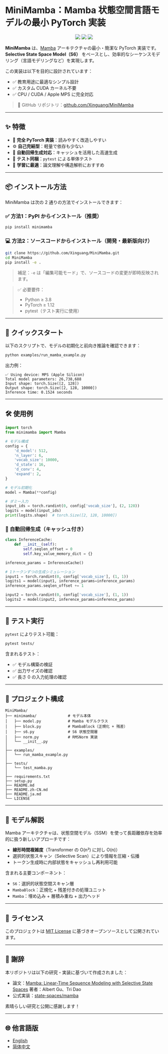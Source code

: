 # MiniMamba：Mamba 状態空間言語モデルの最小 PyTorch 実装

<p align="center">
  <img src="https://img.shields.io/badge/PyTorch-ee4c2c?style=for-the-badge&logo=pytorch&logoColor=white"/>
  <img src="https://img.shields.io/badge/License-MIT-blue.svg?style=for-the-badge"/>
  <img src="https://img.shields.io/github/stars/Xinguang/MiniMamba?style=for-the-badge"/>
</p>

**MiniMamba** は、[Mamba](https://arxiv.org/abs/2312.00752) アーキテクチャの最小・簡潔な PyTorch 実装です。**Selective State Space Model（S6）** をベースとし、効率的なシーケンスモデリング（言語モデリングなど）を実現します。

この実装は以下を目的に設計されています：
- ✅ 教育用途に最適なシンプル設計
- ✅ カスタム CUDA カーネル不要
- ✅ CPU / CUDA / Apple MPS に完全対応

> 📂 GitHub リポジトリ：[github.com/Xinguang/MiniMamba](https://github.com/Xinguang/MiniMamba)

---

## ✨ 特徴

- 🧠 **完全 PyTorch 実装**：読みやすく改造しやすい
- ⚙️ **自己完結型**：軽量で依存も少ない
- 🔁 **自動回帰生成対応**：キャッシュを活用した高速生成
- 🧪 **テスト同梱**：`pytest` による単体テスト
- 📘 **学習に最適**：論文理解や構造解析におすすめ

---

## 📦 インストール方法

MiniMamba は次の 2 通りの方法でインストールできます：

### ✅ 方法1：PyPI からインストール（推奨）

```bash
pip install minimamba
```

### 💻 方法2：ソースコードからインストール（開発・最新版向け）

```bash
git clone https://github.com/Xinguang/MiniMamba.git
cd MiniMamba
pip install -e .
```

> 補足：`-e` は「編集可能モード」で、ソースコードの変更が即時反映されます。

> ✅ 必要要件：
>
> * Python ≥ 3.8
> * PyTorch ≥ 1.12
> * pytest（テスト実行に使用）

---

## 🚀 クイックスタート

以下のスクリプトで、モデルの初期化と前向き推論を確認できます：

```bash
python examples/run_mamba_example.py
```

出力例：

```
✅ Using device: MPS (Apple Silicon)
Total model parameters: 26,738,688
Input shape: torch.Size([2, 128])
Output shape: torch.Size([2, 128, 10000])
Inference time: 0.1524 seconds
```

---

## 🛠️ 使用例

```python
import torch
from minimamba import Mamba

# モデル構成
config = {
    'd_model': 512,
    'n_layer': 6,
    'vocab_size': 10000,
    'd_state': 16,
    'd_conv': 4,
    'expand': 2,
}

# モデル初期化
model = Mamba(**config)

# ダミー入力
input_ids = torch.randint(0, config['vocab_size'], (2, 128))
logits = model(input_ids)
print(logits.shape)  # torch.Size([2, 128, 10000])
```

### 🔁 自動回帰生成（キャッシュ付き）

```python
class InferenceCache:
    def __init__(self):
        self.seqlen_offset = 0
        self.key_value_memory_dict = {}

inference_params = InferenceCache()

# 1トークンずつの生成シミュレーション
input1 = torch.randint(0, config['vocab_size'], (1, 1))
logits1 = model(input1, inference_params=inference_params)
inference_params.seqlen_offset += 1

input2 = torch.randint(0, config['vocab_size'], (1, 1))
logits2 = model(input2, inference_params=inference_params)
```

---

## 🧪 テスト実行

`pytest` によりテスト可能：

```bash
pytest tests/
```

含まれるテスト：

* ✅ モデル構築の検証
* ✅ 出力サイズの確認
* ✅ 長さ 0 の入力処理の確認

---

## 📁 プロジェクト構成

```
MiniMamba/
├── minimamba/              # モデル本体
│   ├── model.py            # Mamba モデルクラス
│   ├── block.py            # MambaBlock（正規化 + 残差）
│   ├── s6.py               # S6 状態空間層
│   ├── norm.py             # RMSNorm 実装
│   └── __init__.py
│
├── examples/
│   └── run_mamba_example.py
│
├── tests/
│   └── test_mamba.py
│
├── requirements.txt
├── setup.py
├── README.md
├── README.zh-CN.md
├── README.ja.md
└── LICENSE
```

---

## 🧠 モデル解説

Mamba アーキテクチャは、状態空間モデル（SSM）を使って長距離依存を効率的に扱う新しいアプローチです：

* **線形時間複雑度**（Transformer の O(n²) に対し O(n)）
* 選択的状態スキャン（Selective Scan）により情報を圧縮・伝播
* トークン生成時に内部状態をキャッシュし再利用可能

含まれる主要コンポーネント：

* `S6`：選択的状態空間スキャン層
* `MambaBlock`：正規化 + 残差付きの処理ユニット
* `Mamba`：埋め込み + 層積み重ね + 出力ヘッド

---

## 📄 ライセンス

このプロジェクトは [MIT License](./LICENSE) に基づきオープンソースとして公開されています。

---

## 🙏 謝辞

本リポジトリは以下の研究・実装に基づいて作成されました：

* 論文：[Mamba: Linear-Time Sequence Modeling with Selective State Spaces](https://arxiv.org/abs/2312.00752)
  著者：Albert Gu、Tri Dao
* 公式実装：[state-spaces/mamba](https://github.com/state-spaces/mamba)

素晴らしい研究と公開に感謝します！

---

## 🌐 他言語版

* [English](./README.md)
* [简体中文](./README.zh-CN.md)
